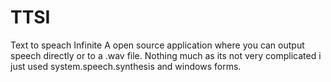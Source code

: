 # TTSI
Text to speach Infinite
A open source application where you can output speech directly or to a .wav file.
Nothing much as its not very complicated i just used system.speech.synthesis and windows forms.
